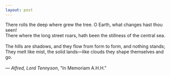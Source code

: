 ```yaml
---
layout: post
---
```

There rolls the deep where grew the tree. O Earth, what changes hast thou seen!<br>
There where the long street roars, hath been the stillness of the central sea.<br><br>
The hills are shadows, and they flow from form to form, and nothing stands;<br>
They melt like mist, the solid lands—like clouds they shape themselves and go.<br><br>
— *Alfred, Lord Tennyson*, "In Memoriam A.H.H."